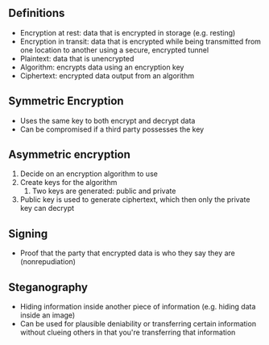 ## Definitions

- Encryption at rest: data that is encrypted in storage (e.g. resting)
- Encryption in transit: data that is encrypted while being transmitted from one location to another using a secure, encrypted tunnel
- Plaintext: data that is unencrypted
- Algorithm: encrypts data using an encryption key
- Ciphertext: encrypted data output from an algorithm

## Symmetric Encryption

- Uses the same key to both encrypt and decrypt data
- Can be compromised if a third party possesses the key

## Asymmetric encryption

1. Decide on an encryption algorithm to use
2. Create keys for the algorithm
	1. Two keys are generated: public and private
3. Public key is used to generate ciphertext, which then only the private key can decrypt

## Signing

- Proof that the party that encrypted data is who they say they are (nonrepudiation)

## Steganography

- Hiding information inside another piece of information (e.g. hiding data inside an image)
- Can be used for plausible deniability or transferring certain information without clueing others in that you're transferring that information
